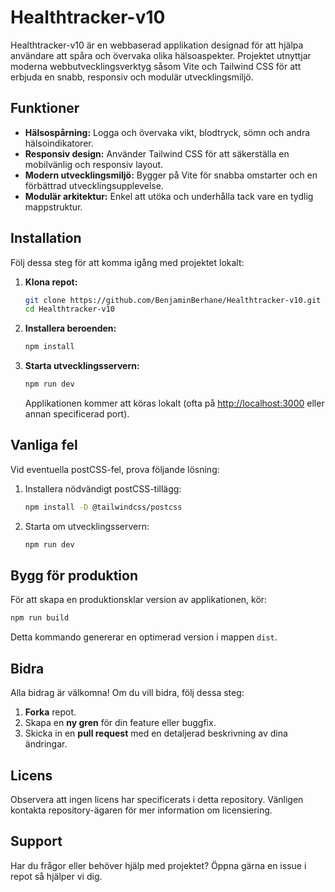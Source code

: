 # Healthtracker-v10

Healthtracker-v10 är en webbaserad applikation designad för att hjälpa användare att spåra och övervaka olika hälsoaspekter. Projektet utnyttjar moderna webbutvecklingsverktyg såsom Vite och Tailwind CSS för att erbjuda en snabb, responsiv och modulär utvecklingsmiljö.

## Funktioner

- **Hälsospårning:** Logga och övervaka vikt, blodtryck, sömn och andra hälsoindikatorer.
- **Responsiv design:** Använder Tailwind CSS för att säkerställa en mobilvänlig och responsiv layout.
- **Modern utvecklingsmiljö:** Bygger på Vite för snabba omstarter och en förbättrad utvecklingsupplevelse.
- **Modulär arkitektur:** Enkel att utöka och underhålla tack vare en tydlig mappstruktur.

## Installation

Följ dessa steg för att komma igång med projektet lokalt:

1. **Klona repot:**
   ```bash
   git clone https://github.com/BenjaminBerhane/Healthtracker-v10.git
   cd Healthtracker-v10
   ```

2. **Installera beroenden:**
   ```bash
   npm install
   ```

3. **Starta utvecklingsservern:**
   ```bash
   npm run dev
   ```
   Applikationen kommer att köras lokalt (ofta på [http://localhost:3000](http://localhost:3000) eller annan specificerad port).

## Vanliga fel

Vid eventuella postCSS-fel, prova följande lösning:

1. Installera nödvändigt postCSS-tillägg:
   ```bash
   npm install -D @tailwindcss/postcss
   ```
2. Starta om utvecklingsservern:
   ```bash
   npm run dev
   ```

## Bygg för produktion

För att skapa en produktionsklar version av applikationen, kör:
```bash
npm run build
```
Detta kommando genererar en optimerad version i mappen `dist`.

## Bidra

Alla bidrag är välkomna! Om du vill bidra, följ dessa steg:

1. **Forka** repot.
2. Skapa en **ny gren** för din feature eller buggfix.
3. Skicka in en **pull request** med en detaljerad beskrivning av dina ändringar.

## Licens

Observera att ingen licens har specificerats i detta repository. Vänligen kontakta repository-ägaren för mer information om licensiering.

## Support

Har du frågor eller behöver hjälp med projektet? Öppna gärna en issue i repot så hjälper vi dig.

